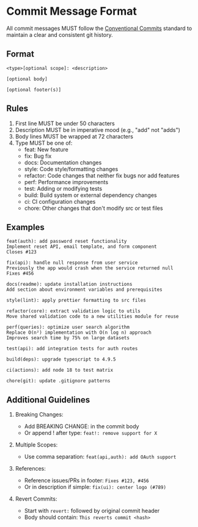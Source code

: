 # Commit Message Format

All commit messages MUST follow the [Conventional Commits](https://www.conventionalcommits.org/) standard to maintain a
clear and consistent git history.

## Format

```
<type>[optional scope]: <description>

[optional body]

[optional footer(s)]
```

## Rules

1. First line MUST be under 50 characters
2. Description MUST be in imperative mood (e.g., "add" not "adds")
3. Body lines MUST be wrapped at 72 characters
4. Type MUST be one of:
   - feat: New feature
   - fix: Bug fix
   - docs: Documentation changes
   - style: Code style/formatting changes
   - refactor: Code changes that neither fix bugs nor add features
   - perf: Performance improvements
   - test: Adding or modifying tests
   - build: Build system or external dependency changes
   - ci: CI configuration changes
   - chore: Other changes that don't modify src or test files

## Examples

```
feat(auth): add password reset functionality
Implement reset API, email template, and form component
Closes #123

fix(api): handle null response from user service
Previously the app would crash when the service returned null
Fixes #456

docs(readme): update installation instructions
Add section about environment variables and prerequisites

style(lint): apply prettier formatting to src files

refactor(core): extract validation logic to utils
Move shared validation code to a new utilities module for reuse

perf(queries): optimize user search algorithm
Replace O(n²) implementation with O(n log n) approach
Improves search time by 75% on large datasets

test(api): add integration tests for auth routes

build(deps): upgrade typescript to 4.9.5

ci(actions): add node 18 to test matrix

chore(git): update .gitignore patterns
```

## Additional Guidelines

1. Breaking Changes:

   - Add BREAKING CHANGE: in the commit body
   - Or append ! after type: `feat!: remove support for X`

2. Multiple Scopes:

   - Use comma separation: `feat(api,auth): add OAuth support`

3. References:

   - Reference issues/PRs in footer: `Fixes #123, #456`
   - Or in description if simple: `fix(ui): center logo (#789)`

4. Revert Commits:
   - Start with `revert:` followed by original commit header
   - Body should contain: `This reverts commit <hash>`
